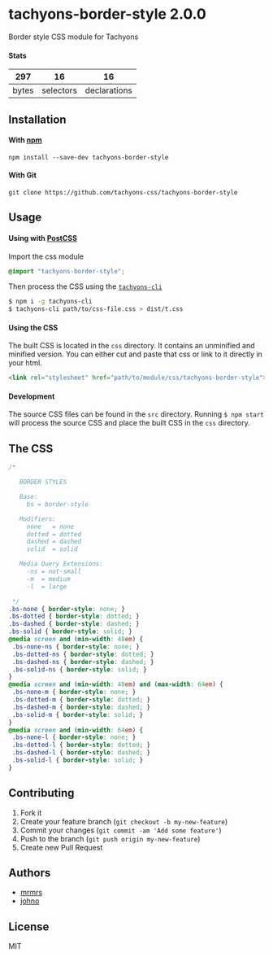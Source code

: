 # tachyons-border-style 2.0.0

Border style CSS module for Tachyons

#### Stats

297 | 16 | 16
---|---|---
bytes | selectors | declarations

## Installation

#### With [npm](https://npmjs.com)

```
npm install --save-dev tachyons-border-style
```

#### With Git

```
git clone https://github.com/tachyons-css/tachyons-border-style
```

## Usage

#### Using with [PostCSS](https://github.com/postcss/postcss)

Import the css module

```css
@import "tachyons-border-style";
```

Then process the CSS using the [`tachyons-cli`](https://github.com/tachyons-css/tachyons-cli)

```sh
$ npm i -g tachyons-cli
$ tachyons-cli path/to/css-file.css > dist/t.css
```

#### Using the CSS

The built CSS is located in the `css` directory. It contains an unminified and minified version.
You can either cut and paste that css or link to it directly in your html.

```html
<link rel="stylesheet" href="path/to/module/css/tachyons-border-style">
```

#### Development

The source CSS files can be found in the `src` directory.
Running `$ npm start` will process the source CSS and place the built CSS in the `css` directory.

## The CSS

```css
/*

   BORDER STYLES

   Base:
     bs = border-style

   Modifiers:
     none   = none
     dotted = dotted
     dashed = dashed
     solid  = solid

   Media Query Extensions:
     -ns = not-small
     -m  = medium
     -l  = large

 */
.bs-none { border-style: none; }
.bs-dotted { border-style: dotted; }
.bs-dashed { border-style: dashed; }
.bs-solid { border-style: solid; }
@media screen and (min-width: 48em) {
 .bs-none-ns { border-style: none; }
 .bs-dotted-ns { border-style: dotted; }
 .bs-dashed-ns { border-style: dashed; }
 .bs-solid-ns { border-style: solid; }
}
@media screen and (min-width: 48em) and (max-width: 64em) {
 .bs-none-m { border-style: none; }
 .bs-dotted-m { border-style: dotted; }
 .bs-dashed-m { border-style: dashed; }
 .bs-solid-m { border-style: solid; }
}
@media screen and (min-width: 64em) {
 .bs-none-l { border-style: none; }
 .bs-dotted-l { border-style: dotted; }
 .bs-dashed-l { border-style: dashed; }
 .bs-solid-l { border-style: solid; }
}
```

## Contributing

1. Fork it
2. Create your feature branch (`git checkout -b my-new-feature`)
3. Commit your changes (`git commit -am 'Add some feature'`)
4. Push to the branch (`git push origin my-new-feature`)
5. Create new Pull Request

## Authors

* [mrmrs](http://mrmrs.io)
* [johno](http://johnotander.com)

## License

MIT

